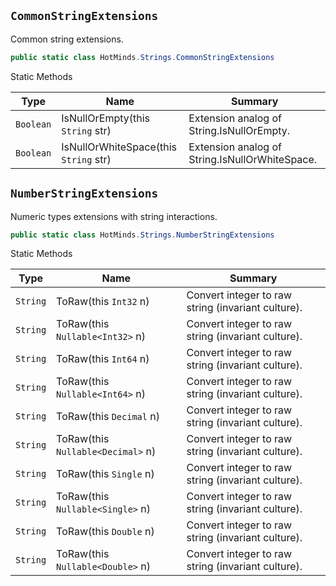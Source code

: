 ## `CommonStringExtensions`

Common string extensions.
```csharp
public static class HotMinds.Strings.CommonStringExtensions

```

Static Methods

| Type | Name | Summary | 
| --- | --- | --- | 
| `Boolean` | IsNullOrEmpty(this `String` str) | Extension analog of String.IsNullOrEmpty. | 
| `Boolean` | IsNullOrWhiteSpace(this `String` str) | Extension analog of String.IsNullOrWhiteSpace. | 


## `NumberStringExtensions`

Numeric types extensions with string interactions.
```csharp
public static class HotMinds.Strings.NumberStringExtensions

```

Static Methods

| Type | Name | Summary | 
| --- | --- | --- | 
| `String` | ToRaw(this `Int32` n) | Convert integer to raw string (invariant culture). | 
| `String` | ToRaw(this `Nullable<Int32>` n) | Convert integer to raw string (invariant culture). | 
| `String` | ToRaw(this `Int64` n) | Convert integer to raw string (invariant culture). | 
| `String` | ToRaw(this `Nullable<Int64>` n) | Convert integer to raw string (invariant culture). | 
| `String` | ToRaw(this `Decimal` n) | Convert integer to raw string (invariant culture). | 
| `String` | ToRaw(this `Nullable<Decimal>` n) | Convert integer to raw string (invariant culture). | 
| `String` | ToRaw(this `Single` n) | Convert integer to raw string (invariant culture). | 
| `String` | ToRaw(this `Nullable<Single>` n) | Convert integer to raw string (invariant culture). | 
| `String` | ToRaw(this `Double` n) | Convert integer to raw string (invariant culture). | 
| `String` | ToRaw(this `Nullable<Double>` n) | Convert integer to raw string (invariant culture). | 


